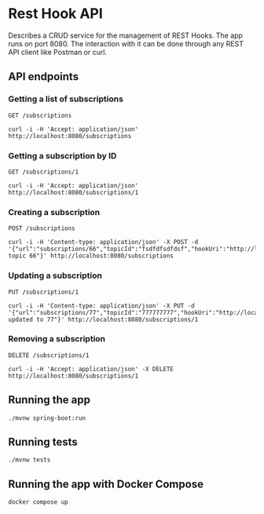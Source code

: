 # Rest Hook API
Describes a CRUD service for the management of REST Hooks. The app runs on port 8080. The interaction with it can be done through any REST API client like Postman or curl. 

## API endpoints

### Getting a list of subscriptions 
`GET /subscriptions`
```
curl -i -H 'Accept: application/json' http://localhost:8080/subscriptions
```

### Getting a subscription by ID 
`GET /subscriptions/1`
```
curl -i -H 'Accept: application/json' http://localhost:8080/subscriptions/1
```

### Creating a subscription 
`POST /subscriptions`
```
curl -i -H 'Content-type: application/json' -X POST -d '{"url":"subscriptions/66","topicId":"fsdfdfsdfdsf","hookUri":"http://localhost:8080/subscriptions/66","topicName":"hook.66","topicDescription":"New topic 66"}' http://localhost:8080/subscriptions
```

### Updating a subscription 
`PUT /subscriptions/1`
```
curl -i -H 'Content-type: application/json' -X PUT -d '{"url":"subscriptions/77","topicId":"777777777","hookUri":"http://localhost:8080/subscriptions/77","topicName":"hook.77","topicDescription":"Topic updated to 77"}' http://localhost:8080/subscriptions/1
```

### Removing a subscription 
`DELETE /subscriptions/1`
```
curl -i -H 'Accept: application/json' -X DELETE http://localhost:8080/subscriptions/1
```

## Running the app
```
./mvnw spring-boot:run
```

## Running tests
```
./mvnw tests
```

## Running the app with Docker Compose
```
docker compose up
```



